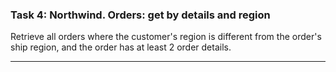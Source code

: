 ### Task 4: Northwind. Orders: get by details and region
Retrieve all orders where the customer's region is different from the order's ship region, and the order has at least 2 order details.
***

